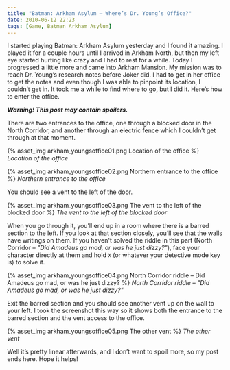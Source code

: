 ```yaml
---
title: "Batman: Arkham Asylum – Where’s Dr. Young’s Office?"
date: 2010-06-12 22:23
tags: [Game, Batman Arkham Asylum]
---
```


I started playing Batman: Arkham Asylum yesterday and I found it amazing. I played it for a couple hours until I arrived in Arkham North, but then my left eye started hurting like crazy and I had to rest for a while.
Today I progressed a little more and came into Arkham Mansion. My mission was to reach Dr. Young’s research notes before Joker did. I had to get in her office to get the notes and even though I was able to pinpoint its location, I couldn’t get in. It took me a while to find where to go, but I did it. Here’s how to enter the office.

***Warning! This post may contain spoilers.***

<!-- more -->

There are two entrances to the office, one through a blocked door in the North Corridor, and another through an electric fence which I couldn’t get through at that moment.

{% asset_img arkham_youngsoffice01.png Location of the office %}
*Location of the office*

{% asset_img arkham_youngsoffice02.png Northern entrance to the office %}
*Northern entrance to the office*

You should see a vent to the left of the door.

{% asset_img arkham_youngsoffice03.png The vent to the left of the blocked door %}
*The vent to the left of the blocked door*

When you go through it, you’ll end up in a room where there is a barred section to the left. If you look at that section closely, you’ll see that the walls have writings on them. If you haven't solved the riddle in this part (North Corridor – *"Did Amadeus go mad, or was he just dizzy?"*), face your character directly at them and hold ```X``` (or whatever your detective mode key is) to solve it.

{% asset_img arkham_youngsoffice04.png North Corridor riddle – Did Amadeus go mad, or was he just dizzy? %}
*North Corridor riddle – "Did Amadeus go mad, or was he just dizzy?"*

Exit the barred section and you should see another vent up on the wall to your left. I took the screenshot this way so it shows both the entrance to the barred section and the vent access to the office.

{% asset_img arkham_youngsoffice05.png The other vent %}
*The other vent*

Well it’s pretty linear afterwards, and I don’t want to spoil more, so my post ends here. Hope it helps!